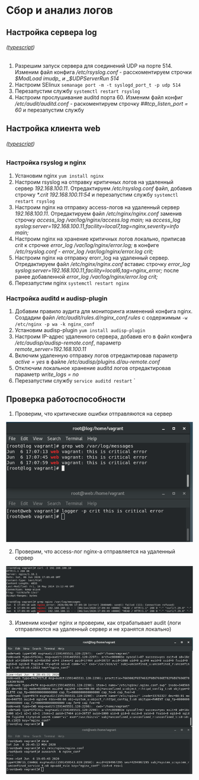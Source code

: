 # Сбор и анализ логов

## Настройка сервера log 
###### ([typescript](https://github.com/awesomenmi/logs/blob/master/log_script))

1. Разрешим запуск сервера для соединений UDP на порте 514. Изменим файл конфига _/etc/rsyslog.conf_ - расскоментируем строчки _$ModLoad imudp_ и _$UDPServerRun 514_
2. Настроим SElinux `semanage port -m -t syslogd_port_t -p udp 514` 
3. Перезапустим службу `systemctl restart rsyslog`
4. Настроим прослушивание auditd порта 60. Изменим файл конфиг _/etc/audit/auditd.conf_ - раскоментируем строчку _##tcp_listen_port = 60_ и перезапустим службу

## Настройка клиента web
###### ([typescript](https://github.com/awesomenmi/logs/blob/master/web_script))

### Настройка rsyslog и nginx 

1. Установим nginx `yum install nginx`
2. Настроим rsyslog на отправку критичных логов на удаленный сервер _192.168.100.11_. Отредактируем _/etc/rsyslog.conf_ файл, добавив строчку _*.crit 192.168.100.11:54_ и перезапустим службу `systemctl restart rsyslog`
3. Настроим nginx на отправку access-логов на удаленный сервер _192.168.100.11_. Отредактируем файл _/etc/nginx/nginx.conf_ заменив строчку _access_log  /var/log/nginx/access.log  main;_ на _access_log syslog:server=192.168.100.11,facility=local7,tag=nginx,severity=info main;_
4. Настроим nginx на хранение критичных логов локально, приписав _crit_ к строчке _error_log /var/log/nginx/error.log;_ в конфиге _/etc/rsyslog.conf_  - _error_log /var/log/nginx/error.log crit;_
5. Настроим nginx на отправку erorr_log на удаленный сервер. Отредактируем файл _/etc/nginx/nginx.conf_ вставис строчку _error_log syslog:server=192.168.100.11,facility=local6,tag=nginx_error;_ после ранее добавленной _error_log /var/log/nginx/error.log crit;_
6. Перезапустим nginx `systemctl restart nginx`

### Настройка auditd и audisp-plugin

1. Добавим правило аудита для мониторинга изменений конфига nginx. Создадим файл _/etc/audit/rules.d/nginx_conf.rules_ c содержимым `-w /etc/nginx -p wa -k nginx_conf`
2. Установим audisp-plugin `yum install audisp-plugin`
3. Настроим IP-адрес удаленного сервера, добавив его в файл конфига _/etc/audisp/audisp-remote.conf_, параметр _remote_server=192.168.100.11_
4. Включим удаленную отправку логов отредактировав параметр _active = yes_ в файле _/etc/audisp/plugins.d/au-remote.conf_
5. Отключим локальное хранение auditd логов отредактировав параметр _write_logs = no_ 
6. Перезапуcтим службу `service auditd restart`
`

## Проверка работоспособности

1. Проверим, что критические ошибки отправляются на сервер

![alt-текст](https://github.com/awesomenmi/logs/blob/master/screenshoots/Screenshot%20from%202020-06-06%2020-08-38.png?raw=true)

2. Проверим, что access-лог nginx-a отправляется на удаленный сервер

![alt-текст](https://github.com/awesomenmi/logs/blob/master/screenshoots/Screenshot%20from%202020-06-06%2020-10-26.png?raw=true)

3. Изменим конфиг nginx и проверим, как отрабатывает audit (логи отправляются на удаленный сервер и не хранятся локально)

![alt-текст](https://github.com/awesomenmi/logs/blob/master/screenshoots/Screenshot%20from%202020-06-06%2020-46-10.png?raw=true)

